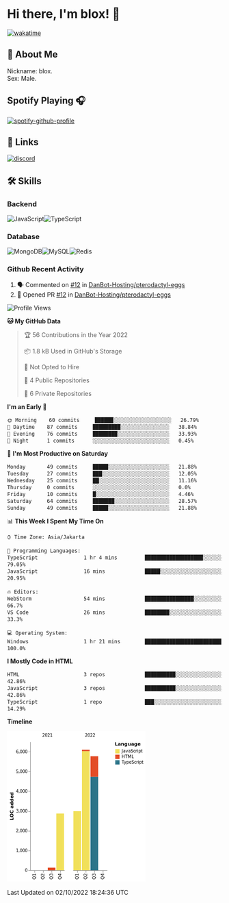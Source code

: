 # Hi there, I'm blox! 👋
[![wakatime](https://wakatime.com/badge/user/b2abe11d-3a19-4b51-8873-fb054f1233d9.svg)](https://wakatime.com/@b2abe11d-3a19-4b51-8873-fb054f1233d9)
## 🚀 About Me
Nickname: blox.\
Sex: Male.

## Spotify Playing 🎧
[![spotify-github-profile](https://spotify-github-profile.vercel.app/api/view?uid=f53py733i8iocgkvovugcos6d&cover_image=true&theme=novatorem&bar_color=53b14f&bar_color_cover=false)](https://github.com/kittinan/spotify-github-profile)

## 🔗 Links
[![discord](https://img.shields.io/static/v1?label=DISCORD&message=blox%238880&color=7289da&style=for-the-badge&logo=discord)](https://discord.com/users/748529326621982732)

## 🛠 Skills

### Backend
![JavaScript](https://img.shields.io/badge/JavaScript-323330?style=for-the-badge&logo=javascript&logoColor=F7DF1E)![TypeScript](https://img.shields.io/badge/TypeScript-007ACC?style=for-the-badge&logo=typescript&logoColor=white)

### Database
![MongoDB](https://img.shields.io/badge/MongoDB-4EA94B?style=for-the-badge&logo=mongodb&logoColor=white)![MySQL](https://img.shields.io/badge/MySQL-005C84?style=for-the-badge&logo=mysql&logoColor=white)![Redis](https://img.shields.io/badge/redis-%23DD0031.svg?&style=for-the-badge&logo=redis&logoColor=white)

### Github Recent Activity
<!--START_SECTION:activity-->
1. 🗣 Commented on [#12](https://github.com/DanBot-Hosting/pterodactyl-eggs/issues/12) in [DanBot-Hosting/pterodactyl-eggs](https://github.com/DanBot-Hosting/pterodactyl-eggs)
2. 💪 Opened PR [#12](https://github.com/DanBot-Hosting/pterodactyl-eggs/pull/12) in [DanBot-Hosting/pterodactyl-eggs](https://github.com/DanBot-Hosting/pterodactyl-eggs)
<!--END_SECTION:activity-->

<!--START_SECTION:waka-->
![Profile Views](http://img.shields.io/badge/Profile%20Views-2-blue)

**🐱 My GitHub Data** 

> 🏆 56 Contributions in the Year 2022
 > 
> 📦 1.8 kB Used in GitHub's Storage 
 > 
> 🚫 Not Opted to Hire
 > 
> 📜 4 Public Repositories 
 > 
> 🔑 6 Private Repositories  
 > 
**I'm an Early 🐤** 

```text
🌞 Morning    60 commits     ██████░░░░░░░░░░░░░░░░░░░   26.79% 
🌆 Daytime    87 commits     █████████░░░░░░░░░░░░░░░░   38.84% 
🌃 Evening    76 commits     ████████░░░░░░░░░░░░░░░░░   33.93% 
🌙 Night      1 commits      ░░░░░░░░░░░░░░░░░░░░░░░░░   0.45%

```
📅 **I'm Most Productive on Saturday** 

```text
Monday       49 commits     █████░░░░░░░░░░░░░░░░░░░░   21.88% 
Tuesday      27 commits     ███░░░░░░░░░░░░░░░░░░░░░░   12.05% 
Wednesday    25 commits     ██░░░░░░░░░░░░░░░░░░░░░░░   11.16% 
Thursday     0 commits      ░░░░░░░░░░░░░░░░░░░░░░░░░   0.0% 
Friday       10 commits     █░░░░░░░░░░░░░░░░░░░░░░░░   4.46% 
Saturday     64 commits     ███████░░░░░░░░░░░░░░░░░░   28.57% 
Sunday       49 commits     █████░░░░░░░░░░░░░░░░░░░░   21.88%

```


📊 **This Week I Spent My Time On** 

```text
⌚︎ Time Zone: Asia/Jakarta

💬 Programming Languages: 
TypeScript               1 hr 4 mins         ███████████████████░░░░░░   79.05% 
JavaScript               16 mins             █████░░░░░░░░░░░░░░░░░░░░   20.95%

🔥 Editors: 
WebStorm                 54 mins             ████████████████░░░░░░░░░   66.7% 
VS Code                  26 mins             ████████░░░░░░░░░░░░░░░░░   33.3%

💻 Operating System: 
Windows                  1 hr 21 mins        █████████████████████████   100.0%

```

**I Mostly Code in HTML** 

```text
HTML                     3 repos             ██████████░░░░░░░░░░░░░░░   42.86% 
JavaScript               3 repos             ██████████░░░░░░░░░░░░░░░   42.86% 
TypeScript               1 repo              ███░░░░░░░░░░░░░░░░░░░░░░   14.29%

```


**Timeline**

![Chart not found](https://raw.githubusercontent.com/soudblox/soudblox/main/charts/bar_graph.png) 


 Last Updated on 02/10/2022 18:24:36 UTC
<!--END_SECTION:waka-->

<!--
**soudblox/soudblox** is a ✨ _special_ ✨ repository because its `README.md` (this file) appears on your GitHub profile.

Here are some ideas to get you started:

- 🔭 I’m currently working on ...
- 🌱 I’m currently learning ...
- 👯 I’m looking to collaborate on ...
- 🤔 I’m looking for help with ...
- 💬 Ask me about ...
- 📫 How to reach me: ...
- 😄 Pronouns: ...
- ⚡ Fun fact: ...
-->
